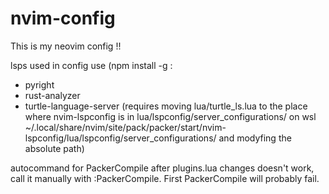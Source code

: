 # nvim-config
This is my neovim config !!

lsps used in config use (npm install -g <one-of-the-lsp-servers-just-below-here>:
  * pyright 
  * rust-analyzer
  * turtle-language-server (requires moving lua/turtle_ls.lua to the place where nvim-lspconfig is in lua/lspconfig/server_configurations/
  on wsl ~/.local/share/nvim/site/pack/packer/start/nvim-lspconfig/lua/lspconfig/server_configurations/ and modyfing the absolute path)
 
 autocommand for PackerCompile after plugins.lua changes doesn't work, call it manually with :PackerCompile.
 First PackerCompile will probably fail.
